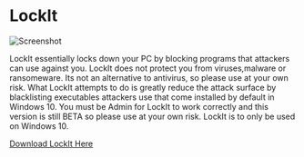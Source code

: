 # LockIt
![Screenshot](lockit.ico)

LockIt essentially locks down your PC by blocking programs that attackers can use against you. LockIt does not protect you from viruses,malware or ransomeware. Its not an alternative to antivirus, so please use at your own risk. What LockIt attempts to do is greatly reduce the attack surface by blacklisting executables attackers use that come installed by default in Windows 10. You must be Admin for LockIt to work correctly and this version is still BETA so please use at your own risk. LockIt is to only be used on Windows 10.

[Download LockIt Here](https://github.com/kyleschnirring/LockIt/files/1799756/LockIt.zip)

